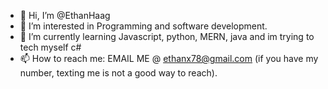 - 👋 Hi, I’m @EthanHaag
- 👀 I’m interested in Programming and software development.
- 🌱 I’m currently learning Javascript, python, MERN, java and im trying to tech myself c#
- 📫 How to reach me: EMAIL ME @ ethanx78@gmail.com (if you have my number, texting me is not a good way to reach).

<!---
EthanHaag/EthanHaag is a ✨ special ✨ repository because its `README.md` (this file) appears on your GitHub profile.
You can click the Preview link to take a look at your changes.
--->

